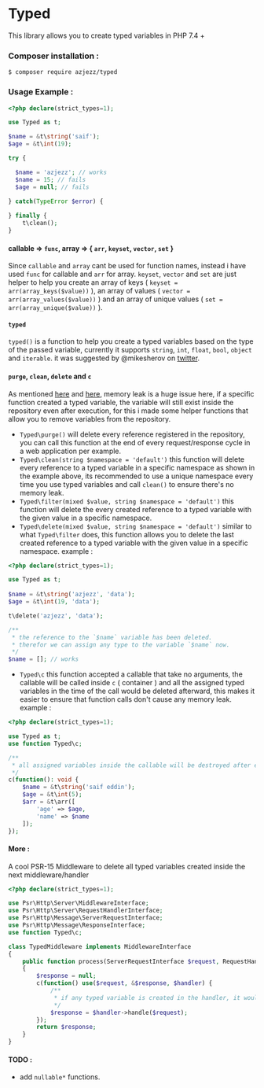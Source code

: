 # Typed

This library allows you to create typed variables in PHP 7.4 +

### Composer installation :
```console
$ composer require azjezz/typed
```

### Usage Example :

```php
<?php declare(strict_types=1);

use Typed as t;

$name = &t\string('saif');
$age = &t\int(19);

try {

  $name = 'azjezz'; // works
  $name = 15; // fails
  $age = null; // fails

} catch(TypeError $error) {
   
} finally {
    t\clean();
}
```

#### callable => `func`, array => { `arr`, `keyset`, `vector`, `set` }
Since `callable` and `array` cant be used for function names, instead i have used `func` for callable and `arr` for array.
`keyset`, `vector` and `set` are just helper to help you create an array of keys ( `keyset = arr(array_keys($value))` ), an array of values ( `vector = arr(array_values($value))` ) and an array of unique values ( `set = arr(array_unique($value))` ).

#### `typed` 
`typed()` is a function to help you create a typed variables based on the type of the passed variable, currently it supports `string`, `int`, `float`, `bool`, `object` and `iterable`. it was suggested by @mikesherov on [twitter](https://twitter.com/mikesherov/status/1084512906388144128).

#### `purge`, `clean`, `delete` and `c`
As mentioned [here](https://twitter.com/drealecs/status/1084658093252849665) and [here](https://www.reddit.com/r/PHP/comments/afq3it/typed_variables_for_php_74/ee1belg), memory leak is a huge issue here, if a specific function created a typed variable, the variable will still exist inside the repository even after execution,
for this i made some helper functions that allow you to remove variables from the repository.

- `Typed\purge()` will delete every reference registered in the repository, you can call this function at the end of every request/response cycle in a web application per example.
- `Typed\clean(string $namespace = 'default')` this function will delete every reference to a typed variable in a specific namespace as shown in the example above, its recommended to use a unique namespace every time you use typed variables and call `clean()` to ensure there's no memory leak.
- `Typed\filter(mixed $value, string $namespace = 'default')` this function will delete the every created reference to a typed variable with the given value in a specific namespace.
- `Typed\delete(mixed $value, string $namespace = 'default')` similar to what `Typed\filter` does, this function allows you to delete the last created reference to a typed variable with the given value in a specific namespace. example : 
```php
<?php declare(strict_types=1);

use Typed as t;
    
$name = &t\string('azjezz', 'data');
$age = &t\int(19, 'data');

t\delete('azjezz', 'data');

/**
 * the reference to the `$name` variable has been deleted.
 * therefor we can assign any type to the variable `$name` now. 
 */
$name = []; // works
```
- `Typed\c` this function accepted a callable that take no arguments, the callable will be called inside `c` ( container ) and all the assigned typed variables in the time of the call would be deleted afterward, this makes it easier to ensure that function calls don't cause any memory leak. example :
```php
<?php declare(strict_types=1);

use Typed as t;
use function Typed\c;

/**
 * all assigned variables inside the callable will be destroyed after execution. 
 */
c(function(): void {
    $name = &t\string('saif eddin');
    $age = &t\int(5);
    $arr = &t\arr([
        'age' => $age,
        'name' => $name    
    ]);
});

```

#### More :
A cool PSR-15 Middleware to delete all typed variables created inside the next middleware/handler

```php
<?php declare(strict_types=1);

use Psr\Http\Server\MiddlewareInterface;
use Psr\Http\Server\RequestHandlerInterface;
use Psr\Http\Message\ServerRequestInterface;
use Psr\Http\Message\ResponseInterface;
use function Typed\c;

class TypedMiddleware implements MiddlewareInterface 
{
    public function process(ServerRequestInterface $request, RequestHandlerInterface $handler): ResponseInterface
    {
        $response = null;
        c(function() use($request, &$response, $handler) {
            /**
             * if any typed variable is created in the handler, it would be deleted after execution.
             */
            $response = $handler->handle($request);
        });
        return $response;
    }
}

```


#### TODO :
- add `nullable*` functions.
